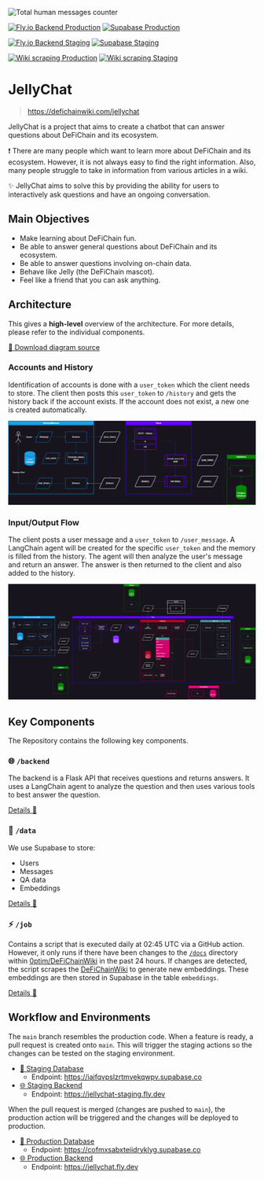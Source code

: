 ![Total human messages counter](https://badgen.net/https/jellychat.fly.dev/human_message_count)

[![Fly.io Backend Production](https://github.com/0ptim/JellyChat/actions/workflows/fly_production.yml/badge.svg)](https://github.com/0ptim/JellyChat/actions/workflows/fly_production.yml)
[![Supabase Production](https://github.com/0ptim/JellyChat/actions/workflows/supabase_production.yml/badge.svg)](https://github.com/0ptim/JellyChat/actions/workflows/supabase_production.yml)

[![Fly.io Backend Staging](https://github.com/0ptim/JellyChat/actions/workflows/fly_staging.yml/badge.svg)](https://github.com/0ptim/JellyChat/actions/workflows/fly_staging.yml)
[![Supabase Staging](https://github.com/0ptim/JellyChat/actions/workflows/supabase_staging.yml/badge.svg)](https://github.com/0ptim/JellyChat/actions/workflows/supabase_staging.yml)

[![Wiki scraping Production](https://github.com/0ptim/JellyChat/actions/workflows/wiki_scraping_production.yml/badge.svg)](https://github.com/0ptim/JellyChat/actions/workflows/wiki_scraping_production.yml)
[![Wiki scraping Staging](https://github.com/0ptim/JellyChat/actions/workflows/wiki_scraping_staging.yml/badge.svg)](https://github.com/0ptim/JellyChat/actions/workflows/wiki_scraping_staging.yml)

# JellyChat

> https://defichainwiki.com/jellychat

JellyChat is a project that aims to create a chatbot that can answer questions about DeFiChain and its ecosystem.

❗ There are many people which want to learn more about DeFiChain and its ecosystem. However, it is not always easy to find the right information. Also, many people struggle to take in information from various articles in a wiki.

✨ JellyChat aims to solve this by providing the ability for users to interactively ask questions and have an ongoing conversation.

## Main Objectives

- Make learning about DeFiChain fun.
- Be able to answer general questions about DeFiChain and its ecosystem.
- Be able to answer questions involving on-chain data.
- Behave like Jelly (the DeFiChain mascot).
- Feel like a friend that you can ask anything.

## Architecture

This gives a **high-level** overview of the architecture. For more details, please refer to the individual components.

[📂 Download diagram source](./docs/process.drawio)

### Accounts and History

Identification of accounts is done with a `user_token` which the client needs to store. The client then posts this `user_token` to `/history` and gets the history back if the account exists. If the account does not exist, a new one is created automatically.

![Architectural overview of accounts and history](./docs/process-Accounts-History.png)

### Input/Output Flow

The client posts a user message and a `user_token` to `/user_message`. A LangChain agent will be created for the specific `user_token` and the memory is filled from the history. The agent will then analyze the user's message and return an answer. The answer is then returned to the client and also added to the history.

![Architectural overview of input and output flow](./docs/process-Input-Output-Flow.png)

## Key Components

The Repository contains the following key components.

### 🌐 `/backend`

The backend is a Flask API that receives questions and returns answers. It uses a LangChain agent to analyze the question and then uses various tools to best answer the question.

[Details 🔎](./backend/README.md)

### 💽 `/data`

We use Supabase to store:

- Users
- Messages
- QA data
- Embeddings

[Details 🔎](./data/README.md)

### ⚡️ `/job`

Contains a script that is executed daily at 02:45 UTC via a GitHub action. However, it only runs if there have been changes to the [`/docs`](https://github.com/0ptim/DeFiChainWiki/tree/main/docs) directory within [0ptim/DeFiChainWiki](https://github.com/0ptim/DeFiChainWiki) in the past 24 hours. If changes are detected, the script scrapes the [DeFiChainWiki](defichainwiki.com) to generate new embeddings. These embeddings are then stored in Supabase in the table `embeddings`.

[Details 🔎](./job/README.md)

## Workflow and Environments

The `main` branch resembles the production code. When a feature is ready, a pull request is created onto `main`. This will trigger the staging actions so the changes can be tested on the staging environment.

- [💽 Staging Database](https://supabase.com/dashboard/project/iajfqvpslzrtmvekqwpv)
  - Endpoint: https://iajfqvpslzrtmvekqwpv.supabase.co
- [🌐 Staging Backend](https://fly.io/apps/jellychat-staging)
  - Endpoint: https://jellychat-staging.fly.dev

When the pull request is merged (changes are pushed to `main`), the production action will be triggered and the changes will be deployed to production.

- [💽 Production Database](https://supabase.com/dashboard/project/cofmxsabxteiidryklyg)
  - Endpoint: https://cofmxsabxteiidryklyg.supabase.co
- [🌐 Production Backend](https://fly.io/apps/jellychat)
  - Endpoint: https://jellychat.fly.dev
